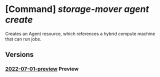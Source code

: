 # [Command] _storage-mover agent create_

Creates an Agent resource, which references a hybrid compute machine that can run jobs.

## Versions

### [2022-07-01-preview](/Resources/mgmt-plane/L3N1YnNjcmlwdGlvbnMve30vcmVzb3VyY2Vncm91cHMve30vcHJvdmlkZXJzL21pY3Jvc29mdC5zdG9yYWdlbW92ZXIvc3RvcmFnZW1vdmVycy97fS9hZ2VudHMve30=/2022-07-01-preview.xml) **Preview**

<!-- mgmt-plane /subscriptions/{}/resourcegroups/{}/providers/microsoft.storagemover/storagemovers/{}/agents/{} 2022-07-01-preview -->

